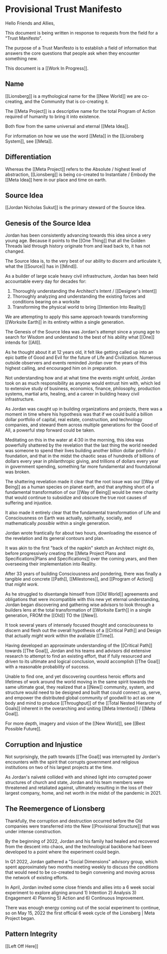 # Provisional Trust Manifesto
Hello Friends and Allies, 

This document is being written in response to requests from the field for a "Trust Manifesto". 

The purpose of a Trust Manifesto is to establish a field of information that answers the core questions that people ask when they encounter something new. 

This document is a [[Work In Progress]]. 

## Name 
[[Lionsberg]] is a mythological name for the [[New World]] we are co-creating, and the Community that is co-creating it. 

The [[Meta Project]] is a descriptive name for the total Program of Action required of humanity to bring it into existence. 

Both flow from the same universal and eternal [[Meta Idea]]. 

For information on how we use the word [[Meta]] in the [[Lionsberg System]], see [[Meta]]. 

## Differentiation 
Whereas the [[Meta Project]] refers to the Absolute / highest level of abstraction, [[Lionsberg]] is being co-created to Instantiate / Embody the [[Meta Idea]] here in our place and time on earth. 

## Source Idea  
[[Jordan Nicholas Sukut]] is the primary steward of the Source Idea. 

## Genesis of the Source Idea
Jordan has been consistently advancing towards this idea since a very young age. Because it points to the [[One Thing]] that all the Golden Threads laid through history originate from and lead back to, it has not changed. 

The Source Idea is, to the very best of our ability to discern and articulate it, what the [[Source]] has in [[Mind]]. 

As a builder of large scale heavy civil infrastructure, Jordan has been held accountable every day for decades for: 

1. Thoroughly understanding the Architect's Intent / [[Designer's Intent]]  
2. Thoroughly analyzing and understanding the existing forces and conditions bearing on a worksite 
3. Transforming the physical world to bring [[Intention Into Reality]]  

We are attempting to apply this same approach towards transforming [[Worksite Earth]] in its entirety within a single generation. 

The Genesis of the Source Idea was Jordan's attempt since a young age to search for Wisdom and understand to the best of his ability what [[One]] intends for [[All]]. 

As he thought about it at 12 years old, it felt like getting called up into an epic battle of Good and Evil for the future of Life and Civilization. Numerous outside observers and events reminded Jordan over the years of this highest calling, and encouraged him on in preparation. 

Not understanding how and at what time the events might unfold, Jordan took on as much responsibility as anyone would entrust him with, which led to extensive study of business, economics, finance, philosophy, production systems, martial arts, healing, and a career in building heavy civil infrastructure. 

As Jordan was caught up in building organizations and projects, there was a moment in time where his hypothesis was that if we could build a billion dollar portfolio of capital, real estate, construction, and technology companies, and steward them across multiple generations for the Good of All, a powerful step forward could be taken. 

Meditating on this in the water at 4:30 in the morning, this idea was powerfully shattered by the revelation that the last thing the world needed was someone to spend their lives building another billion dollar portfolio / foundation, and that in the midst the chaotic seas of hundreds of billions of dollars every year in philanthropic giving, and trillions of dollars every year in government spending, something far more fundamental and foundational was broken. 

The shattering revelation made it clear that the root issue was our [[Way of Being]] as a human species on planet earth, and that anything short of a fundamental transformation of our [[Way of Being]] would be mere charity that would continue to subsidize and obscure the true root causes of suffering and injustice. 

It also made it entirely clear that the fundamental transformation of Life and Consciousness on Earth was actually, spiritually, socially, and mathematically _possible_ within a single generation. 

Jordan wrote frantically for about two hours, downloading the essence of the revelation and its general contours and plan. 

It was akin to the first "back of the napkin" sketch an Architect might do, before progressively creating the [[Meta Project Plans and Specifications|Plans and Specifications]] over the coming years, and then overseeing their implementation into Reality. 

After 33 years of building Consciousness and pondering, there was finally a tangible and concrete [[Path]], [[Milestones]], and [[Program of Action]] that _might work_. 

As he struggled to disentangle himself from [[Old World]] agreements and obligations that were incompatible with this new yet eternal understanding, Jordan began discovering and gathering wise advisors to look through a builders lens at the total transformation of [[Worksite Earth]] in a single generation, FROM the [[Old]] TO the [[New]]. 

It took several years of intensely focused thought and consciousness to discern and flesh out the overall hypothesis of a [[Critical Path]] and Design that actually _might work_ within the available [[Time]]. 

Having developed an approximate understanding of the [[Critical Path]] towards [[The Goal]], Jordan and his teams and advisors did extensive research to attempt to find an existing effort, that if fully resourced and driven to its ultimate and logical conclusion, would accomplish [[The Goal]] with a reasonable probability of success. 

Unable to find one, and yet discovering countless heroic efforts and lifetimes of work around the world moving in the same spirit towards the same ultimate goal, they realized that a [[New]] community, system, and structure would need to be designed and built that could connect up, serve, and empower the distributed global community of goodwill to act as one body and mind to produce [[Throughput]] of the [[Total Nested Hierarchy of Goals]] inherent in the overarching and uniting [[Meta Intention]] / [[Meta Goal]]. 

For more depth, imagery and vision of the [[New World]], see [[Best Possible Future]]. 

## Corruption and Injustice 
Not surprisingly, the path towards [[The Goal]] was interrupted by Jordan's encounters with the spirit that corrupts government and religious institutions on two of his largest projects at the time. 

As Jordan's naïveté collided with and shined light into corrupted power structures of church and state, Jordan and his team members were threatened and retaliated against, ultimately resulting in the loss of their largest company, home, and net worth in the midst of the pandemic in 2021. 

## The Reemergence of Lionsberg
Thankfully, the corruption and destruction occurred before the Old companies were transferred into the New [[Provisional Structure]] that was under intense construction. 

By the beginning of 2022, Jordan and his family had healed and recovered from the descent into chaos, and the technological backbone had been developed to a point where the experiment could begin. 

In Q1 2022, Jordan gathered a "Social Dimensions" advisory group, which spent approximately two months meeting weekly to discuss the conditions that would need to be co-created to begin convening and moving across the network of existing efforts. 

In April, Jordan invited some close friends and allies into a 6 week social experiment to explore aligning around 1) Intention 2) Analysis 3) Engagement 4) Planning 5) Action and 6) Continuous Improvement. 

There was enough energy coming out of the social experiment to continue, so on May 15, 2022 the first official 6 week cycle of the Lionsberg | Meta Project began. 

## Pattern Integrity

[[Left Off Here]] 


